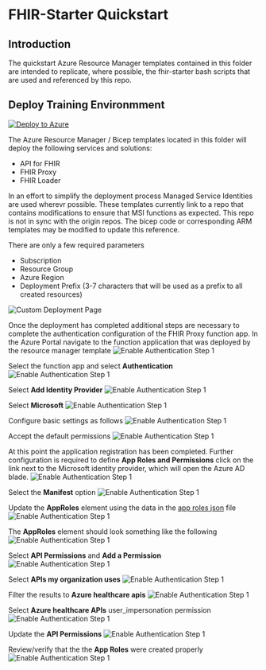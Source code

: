 # FHIR-Starter Quickstart   

## Introduction 

The quickstart Azure Resource Manager templates contained in this folder are intended to replicate, where possible, the fhir-starter bash scripts that are used and referenced by this repo.


## Deploy Training Environmment

[![Deploy to Azure](https://aka.ms/deploytoazurebutton)](https://portal.azure.com/#create/Microsoft.Template/uri/https%3A%2F%2Fraw.githubusercontent.com%2FToddM2%2Ffhir-starter%2Fquickstarts%2Fquickstarts%2Fdeployfhirtrain.json)

The Azure Resource Manager / Bicep templates located in this folder will deploy the following services and solutions:
+ API for FHIR
+ FHIR Proxy
+ FHIR Loader

In an effort to simplify the deployment process Managed Service Identities are used wherevr possible. These templates currently link to a repo that contains modifications to ensure that MSI functions as expected. This repo is not in sync with the origin repos. The bicep code or corresponding ARM templates may be modified to update this reference.

There are only a few required parameters 
+ Subscription
+ Resource Group
+ Azure Region
+ Deployment Prefix (3-7 characters that will be used as a prefix to all created resources)


![Custom Deployment Page](./images/deploytrainenvportal.png)

Once the deployment has completed additional steps are necessary to complete the authentication configuration of the FHIR Proxy function app.
In the Azure Portal navigate to the function application that was deployed by the resource manager template
![Enable Authentication Step 1](./images/FHIR-PROXY-AUTH1.png)

Select the function app and select **Authentication**
![Enable Authentication Step 1](./images/FHIR-PROXY-AUTH2.png)

Select **Add Identity Provider**
![Enable Authentication Step 1](./images/FHIR-PROXY-AUTH3.png)

Select **Microsoft**
![Enable Authentication Step 1](./images/FHIR-PROXY-AUTH4.png)

Configure basic settings as follows
![Enable Authentication Step 1](./images/FHIR-PROXY-AUTH5.png)

Accept the default permissions
![Enable Authentication Step 1](./images/FHIR-PROXY-AUTH6.png)

At this point the application registration has been completed. Further configuration is required to define **App Roles and Permissions** click on the link next to the Microsoft identity provider, which will open the Azure AD blade.
![Enable Authentication Step 1](./images/FHIR-PROXY-AUTH7.png)

Select the **Manifest** option
![Enable Authentication Step 1](./images/FHIR-PROXY-AUTH8.png)

Update the **AppRoles** element using the data in the [app roles json](./fhirproxyroles.json) file
![Enable Authentication Step 1](./images/FHIR-PROXY-AUTH9.png)

The **AppRoles** element should look something like the following
![Enable Authentication Step 1](./images/FHIR-PROXY-AUTH10.png)

Select **API Permissions** and **Add a Permission**
![Enable Authentication Step 1](./images/FHIR-PROXY-AUTH11.png)

Select **APIs my organization uses**
![Enable Authentication Step 1](./images/FHIR-PROXY-AUTH12.png)

Filter the results to **Azure healthcare apis**
![Enable Authentication Step 1](./images/FHIR-PROXY-AUTH13.png)

Select **Azure healthcare APIs** user_impersonation permission
![Enable Authentication Step 1](./images/FHIR-PROXY-AUTH14.png)

Update the **API Permissions**
![Enable Authentication Step 1](./images/FHIR-PROXY-AUTH15.png)

Review/verify that the the **App Roles** were created properly
![Enable Authentication Step 1](./images/FHIR-PROXY-AUTH16.png)
